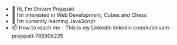 - 👋 Hi, I'm Shivam Prajapati
- 👀 I’m interested in Web Development, Cubes and Chess
- 🌱 I’m currently learning JavaScript
- 📫 How to reach me - This is my LinkedIn linkedin.com/in/shivam-prajapati-78590b225

<!---
Prajapati-Shivam/Prajapati-Shivam is a ✨ special ✨ repository because its `README.md` (this file) appears on your GitHub profile.
You can click the Preview link to take a look at your changes.
--->
